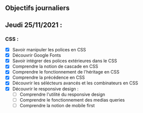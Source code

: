 ## Objectifs journaliers

## Jeudi 25/11/2021 :


### CSS :

* [X] Savoir manipuler les polices en CSS
* [X] Découvrir Google Fonts
* [X] Savoir intégrer des polices extérieures dans le CSS
* [X] Comprendre la notion de cascade en CSS
* [X] Comprendre le fonctionnement de l'héritage en CSS
* [X] Comprendre la précédence en CSS
* [X] Découvrir les sélécteurs avancés et les combinateurs en CSS
* [X] Découvrir le responsive design :
  * [ ] Comprendre l'utilité du responsive design
  * [ ] Comprendre le fonctionnement des medias queries
  * [ ] Comprendre la notion de mobile first
